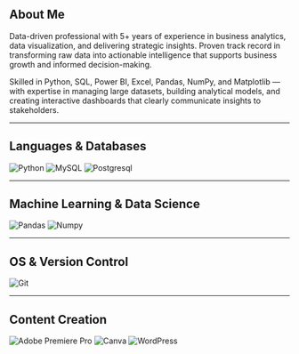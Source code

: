 ## About Me
Data-driven professional with 5+ years of experience in business analytics, data visualization, and delivering strategic insights. Proven track record in transforming raw data into actionable intelligence that supports business growth and informed decision-making.

Skilled in Python, SQL, Power BI, Excel, Pandas, NumPy, and Matplotlib — with expertise in managing large datasets, building analytical models, and creating interactive dashboards that clearly communicate insights to stakeholders.

<hr>

## **Languages & Databases**  
![Python](https://skillicons.dev/icons?i=python) 
![MySQL](https://skillicons.dev/icons?i=mysql) 
![Postgresql](https://skillicons.dev/icons?i=postgres) 

<hr>

## **Machine Learning & Data Science**  
![Pandas](https://upload.wikimedia.org/wikipedia/commons/2/22/Pandas_mark.svg) 
![Numpy](https://upload.wikimedia.org/wikipedia/commons/3/31/NumPy_logo_2020.svg) 

<hr>

## **OS & Version Control**  
![Git](https://skillicons.dev/icons?i=git)

<hr>

## **Content Creation**  
![Adobe Premiere Pro](https://upload.wikimedia.org/wikipedia/commons/4/40/Adobe_Premiere_Pro_CC_icon.svg) 
![Canva](https://upload.wikimedia.org/wikipedia/commons/0/08/Canva_icon_2021.svg) 
![WordPress](https://skillicons.dev/icons?i=wordpress)
